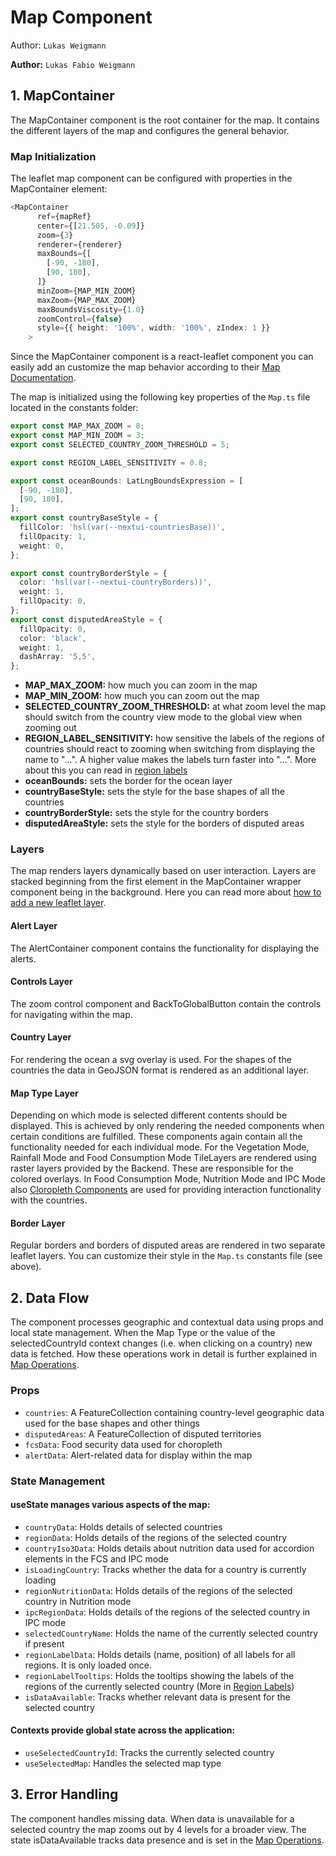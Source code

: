 # Map Component
Author: ```Lukas Weigmann```

**Author:** `Lukas Fabio Weigmann`

## 1. MapContainer
The MapContainer component is the root container for the map.
It contains the different layers of the map and configures the general behavior.

### Map Initialization
The leaflet map component can be configured with properties in the MapContainer element:
```ts
<MapContainer
      ref={mapRef}
      center={[21.505, -0.09]}
      zoom={3}
      renderer={renderer}
      maxBounds={[
        [-90, -180],
        [90, 180],
      ]}
      minZoom={MAP_MIN_ZOOM}
      maxZoom={MAP_MAX_ZOOM}
      maxBoundsViscosity={1.0}
      zoomControl={false}
      style={{ height: '100%', width: '100%', zIndex: 1 }}
    >
```
Since the MapContainer component is a react-leaflet component you can easily add an customize the map behavior according to their [Map Documentation](https://leafletjs.com/reference.html#map).


The map is initialized using the following key properties of the ```Map.ts``` file located in the constants folder:

```ts
export const MAP_MAX_ZOOM = 8;
export const MAP_MIN_ZOOM = 3;
export const SELECTED_COUNTRY_ZOOM_THRESHOLD = 5;

export const REGION_LABEL_SENSITIVITY = 0.8;

export const oceanBounds: LatLngBoundsExpression = [
  [-90, -180],
  [90, 180],
];
export const countryBaseStyle = {
  fillColor: 'hsl(var(--nextui-countriesBase))',
  fillOpacity: 1,
  weight: 0,
};

export const countryBorderStyle = {
  color: 'hsl(var(--nextui-countryBorders))',
  weight: 1,
  fillOpacity: 0,
};
export const disputedAreaStyle = {
  fillOpacity: 0,
  color: 'black',
  weight: 1,
  dashArray: '5,5',
};
```

- **MAP_MAX_ZOOM:** how much you can zoom in the map
- **MAP_MIN_ZOOM:** how much you can zoom out the map
- **SELECTED_COUNTRY_ZOOM_THRESHOLD:** at what zoom level the map should switch from the country view mode to the global view when zooming out
- **REGION_LABEL_SENSITIVITY:** how sensitive the labels of the regions of countries should react to zooming when switching from displaying the name to "...". A higher value makes the labels turn faster into "...". More about this you can read in [region labels](region_labels)
- **oceanBounds:** sets the border for the ocean layer
- **countryBaseStyle:** sets the style for the base shapes of all the countries
- **countryBorderStyle:** sets the style for the country borders
- **disputedAreaStyle:** sets the style for the borders of disputed areas

### Layers
The map renders layers dynamically based on user interaction. Layers are stacked beginning from the first element in the MapContainer
wrapper component being in the background. Here you can read more about [how to add a new leaflet layer](../../how_to/how_to_add_leaflet_layer).

#### Alert Layer
The AlertContainer component contains the functionality for displaying the alerts.

#### Controls Layer
The zoom control component and BackToGlobalButton contain the controls for navigating within the map.

#### Country Layer
For rendering the ocean a svg overlay is used. For the shapes of the countries the data in GeoJSON format is rendered as
an additional layer.

#### Map Type Layer
Depending on which mode is selected different contents should be displayed. This is achieved by only rendering the needed components when certain
conditions are fulfilled. These components again contain all the functionality needed for each individual mode. For the Vegetation Mode, Rainfall
Mode and Food Consumption Mode TileLayers are rendered using raster layers provided by the Backend. These are responsible for the colored
overlays.
In Food Consumption Mode, Nutrition Mode and IPC Mode also [Cloropleth Components](cloropleths) are used for providing
interaction functionality with the countries.

#### Border Layer
Regular borders and borders of disputed areas are rendered in two separate leaflet layers. You can customize their style
in the ```Map.ts``` constants file (see above).

## 2. Data Flow
The component processes geographic and contextual data using props and local state management. When the Map Type or
the value of the selectedCountryId context changes (i.e. when clicking on a country) new data is fetched. How these operations
work in detail is further explained in [Map Operations](map_operations.md).

### Props

- ```countries```: A FeatureCollection containing country-level geographic data used for the base shapes and other things
- ```disputedAreas```: A FeatureCollection of disputed territories
- ```fcsData```: Food security data used for choropleth
- ```alertData```: Alert-related data for display within the map

### State Management

#### useState manages various aspects of the map:
- ```countryData```: Holds details of selected countries
- ```regionData```: Holds details of the regions of the selected country
- ```countryIso3Data```: Holds details about nutrition data used for accordion elements in the FCS and IPC mode
- ```isLoadingCountry```: Tracks whether the data for a country is currently loading
- ```regionNutritionData```: Holds details of the regions of the selected country in Nutrition mode
- ```ipcRegionData```: Holds details of the regions of the selected country in IPC mode
- ```selectedCountryName```: Holds the name of the currently selected country if present
- ```regionLabelData```: Holds details (name, position) of all labels for all regions. It is only loaded once.
- ```regionLabelTooltips```: Holds the tooltips showing the labels of the regions of the currently selected country (More in [Region Labels](region_labels))
- ```isDataAvailable```: Tracks whether relevant data is present for the selected country

#### Contexts provide global state across the application:
- ```useSelectedCountryId```: Tracks the currently selected country
- ```useSelectedMap```: Handles the selected map type


## 3. Error Handling
The component handles missing data. When data is unavailable for a selected country the map zooms out by 4 levels for a broader view.
The state isDataAvailable tracks data presence and is set in the [Map Operations](map_operations.md).

